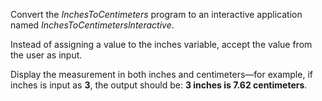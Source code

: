 Convert the *InchesToCentimeters* program to an interactive application named
*InchesToCentimeterslnteractive*.

Instead of assigning a value to the inches variable, accept the value from the user as input.

Display the measurement in both inches and centimeters—for example, if inches is input as **3**, the output should be: **3 inches is 7.62 centimeters**.

